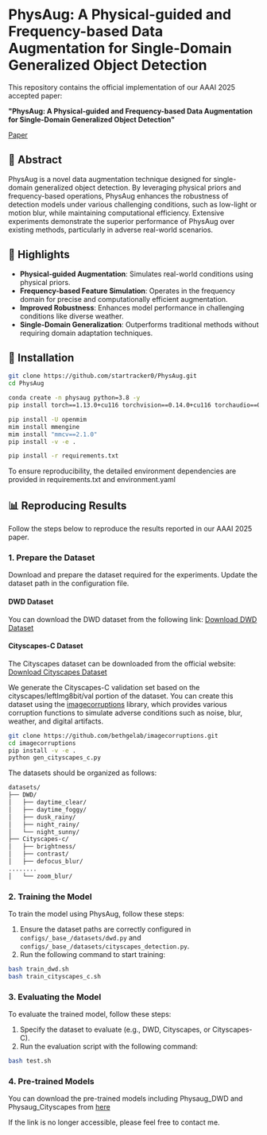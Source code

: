 # PhysAug: A Physical-guided and Frequency-based Data Augmentation for Single-Domain Generalized Object Detection

This repository contains the official implementation of our AAAI 2025 accepted paper:

**"PhysAug: A Physical-guided and Frequency-based Data Augmentation for Single-Domain Generalized Object Detection"**

[Paper](https://arxiv.org/pdf/2412.11807)

## 🎯 Abstract

PhysAug is a novel data augmentation technique designed for single-domain generalized object detection. By leveraging physical priors and frequency-based operations, PhysAug enhances the robustness of detection models under various challenging conditions, such as low-light or motion blur, while maintaining computational efficiency. Extensive experiments demonstrate the superior performance of PhysAug over existing methods, particularly in adverse real-world scenarios.

## 📜 Highlights

- **Physical-guided Augmentation**: Simulates real-world conditions using physical priors.
- **Frequency-based Feature Simulation**: Operates in the frequency domain for precise and computationally efficient augmentation.
- **Improved Robustness**: Enhances model performance in challenging conditions like diverse weather.
- **Single-Domain Generalization**: Outperforms traditional methods without requiring domain adaptation techniques.


## 🚀 Installation
```bash
git clone https://github.com/startracker0/PhysAug.git
cd PhysAug

conda create -n physaug python=3.8 -y
pip install torch==1.13.0+cu116 torchvision==0.14.0+cu116 torchaudio==0.13.0 --extra-index-url https://download.pytorch.org/whl/cu116

pip install -U openmim
mim install mmengine
mim install "mmcv==2.1.0"
pip install -v -e .

pip install -r requirements.txt
```
To ensure reproducibility, the detailed environment dependencies are provided in requirements.txt and environment.yaml

## 📊 Reproducing Results

Follow the steps below to reproduce the results reported in our AAAI 2025 paper.

### 1. Prepare the Dataset
Download and prepare the dataset required for the experiments. Update the dataset path in the configuration file.

#### DWD Dataset
You can download the DWD dataset from the following link:
[Download DWD Dataset](https://drive.google.com/drive/folders/1IIUnUrJrvFgPzU8D6KtV0CXa8k1eBV9B)

#### Cityscapes-C Dataset
The Cityscapes dataset can be downloaded from the official website:
[Download Cityscapes Dataset](https://www.cityscapes-dataset.com/)

We generate the Cityscapes-C validation set based on the cityscapes/leftImg8bit/val portion of the dataset.
You can create this dataset using the [imagecorruptions](https://github.com/bethgelab/imagecorruptions) library, which provides various corruption functions to simulate adverse conditions such as noise, blur, weather, and digital artifacts.

```bash
git clone https://github.com/bethgelab/imagecorruptions.git
cd imagecorruptions
pip install -v -e .
python gen_cityscapes_c.py
```

The datasets should be organized as follows:
```bash
datasets/
├── DWD/
│   ├── daytime_clear/
│   ├── daytime_foggy/
│   ├── dusk_rainy/
│   ├── night_rainy/
│   └── night_sunny/
├── Cityscapes-c/
│   ├── brightness/
│   ├── contrast/
│   ├── defocus_blur/
........
│   └── zoom_blur/
```

### 2. Training the Model

To train the model using PhysAug, follow these steps:

1. Ensure the dataset paths are correctly configured in `configs/_base_/datasets/dwd.py` and `configs/_base_/datasets/cityscapes_detection.py`.
2. Run the following command to start training:

```bash
bash train_dwd.sh
bash train_cityscapes_c.sh
```

### 3. Evaluating the Model

To evaluate the trained model, follow these steps:

1. Specify the dataset to evaluate (e.g., DWD, Cityscapes, or Cityscapes-C).
2. Run the evaluation script with the following command:

```bash
bash test.sh
```

### 4. Pre-trained Models

You can download the pre-trained models including Physaug_DWD and Physaug_Cityscapes from [here](https://pan.baidu.com/s/1bSoP0b2Ce4W4_14wwTyxcQ?pwd=6ske)

If the link is no longer accessible, please feel free to contact me.
